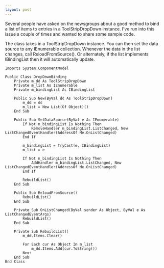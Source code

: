 ```yaml
---
layout: post
---
```

Several people have asked on the newsgroups about a good method to bind a list of items to entries in a ToolStripDropDown instance.  I've run into this issue a couple of times and wanted to share some sample code.  

The class takes in a ToolStripDropDown instance.  You can then set the data source to any IEnumerable collection.  Whenever the data in the list changes, call ReloadFromSource().  Or alternately, if the list implements IBindingList then it will automatically update.

``` vbnet
Imports System.ComponentModel

Public Class DropDownBinding
    Private m_dd As ToolStripDropDown
    Private m_list As IEnumerable
    Private m_bindingList As IBindingList

    Public Sub New(ByVal dd As ToolStripDropDown)
        m_dd = dd
        m_list = New List(Of Object)()
    End Sub

    Public Sub SetDataSource(ByVal e As IEnumerable)
        If Not m_bindingList Is Nothing Then
            RemoveHandler m_bindingList.ListChanged, New ListChangedEventHandler(AddressOf Me.OnListChanged)
        End If

        m_bindingList = TryCast(e, IBindingList)
        m_list = e

        If Not m_bindingList Is Nothing Then
            AddHandler m_bindingList.ListChanged, New ListChangedEventHandler(AddressOf Me.OnListChanged)
        End If

        RebuildList()
    End Sub

    Public Sub ReloadFromSource()
        RebuildList()
    End Sub

    Private Sub OnListChanged(ByVal sender As Object, ByVal e As ListChangedEventArgs)
        RebuildList()
    End Sub

    Private Sub RebuildList()
        m_dd.Items.Clear()

        For Each cur As Object In m_list
            m_dd.Items.Add(cur.ToString())
        Next
    End Sub
End Class
```

